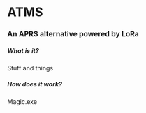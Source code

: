 # ATMS


### An APRS alternative powered by LoRa

##### What is it?

Stuff and things

##### How does it work?

Magic.exe


